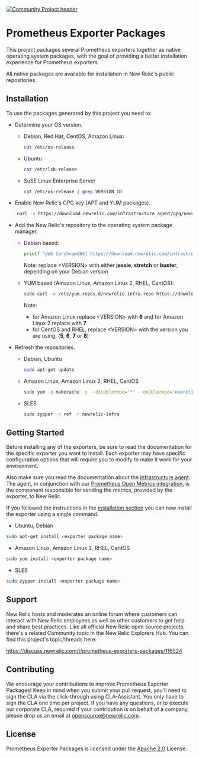 [![Community Project header](https://github.com/newrelic/opensource-website/raw/master/src/images/categories/Community_Project.png)](https://opensource.newrelic.com/oss-category/#community-project)

# Prometheus Exporter Packages

This project packages several Prometheus exporters together as native operating system packages, with the goal of providing a better installation experience for Prometheus exporters.

All native packages are available for installation in New Relic's public repositories.

## Installation

To use the packages generated by this project you need to:

- Determine your OS version.
  - Debian, Red Hat, CentOS, Amazon Linux:

    ```bash
    cat /etc/os-release
    ```

  - Ubuntu

    ```bash
    cat /etc/lsb-release
    ```

  - SuSE Linux Enterprise Server

    ```bash
    cat /etc/os-release | grep VERSION_ID
    ```

- Enable New Relic's GPG key (APT and YUM packages).
  
```bash
    curl -s https://download.newrelic.com/infrastructure_agent/gpg/newrelic-infra.gpg | sudo apt-key add -
```

- Add the New Relic's repository to the operating system package manager.
  - Debian based:

    ```bash
    printf "deb [arch=amd64] https://download.newrelic.com/infrastructure_agent/linux/apt <VERSION> main" | sudo tee -a /etc/apt/sources.list.d/newrelic-infra.list
    ```

    Note: replace \<VERSION> with either **jessie**, **stretch** or **buster**, depending on your Debian version

  - YUM based (Amazon Linux, Amazon Linux 2, RHEL, CentOS):

    ```bash
    sudo curl -o /etc/yum.repos.d/newrelic-infra.repo https://download.newrelic.com/infrastructure_agent/linux/yum/el/<VERSION>/x86_64/newrelic-infra.repo
    ```

     Note:
    - for Amazon Linux replace \<VERSION> with **6** and for Amazon Linux 2 replace with **7**
    - for CentOS and RHEL, replace \<VERSION> with the version you are using, (**5**, **6**, **7** or **8**)

- Refresh the repositories.
  - Debian, Ubuntu

    ```bash
    sudo apt-get update
    ```

  - Amazon Linux, Amazon Linux 2, RHEL, CentOS

    ```bash
    sudo yum -q makecache -y --disablerepo='*' --enablerepo='newrelic-infra'
    ```
  
  - SLES

    ```bash
    sudo zypper -n ref -r newrelic-infra
    ```

## Getting Started

Before installing any of the exporters, be sure to read the documentation for the specific exporter you want to install.
Each exporter may have specific configuration options that will require you to modify to make it work for your environment.

Also make sure you read the documentation about the [Infrastructure agent](https://github.com/newrelic/infrastructure-agent). The agent, in conjunction with our [Prometheus Open Metrics integration](https://github.com/newrelic/nri-prometheus), is the component responsible for sending the metrics, provided by the exporter, to New Relic.

If you followed the instructions in the [installation section](#installation) you can now install the exporter using a single command.

- Ubuntu, Debian

```bash
sudo apt-get install <exporter package name>
```

- Amazon Linux, Amazon Linux 2, RHEL, CentOS

```bash
sudo yum install <exporter package name>
```

- SLES

```bash
sudo zypper install <exporter package name>
```

## Support

New Relic hosts and moderates an online forum where customers can interact with New Relic employees as well as other customers to get help and share best practices. Like all official New Relic open source projects, there's a related Community topic in the New Relic Explorers Hub. You can find this project's topic/threads here:

https://discuss.newrelic.com/t/prometheus-exporters-packages/116524

## Contributing
We encourage your contributions to improve Prometheus Exporter Packages! Keep in mind when you submit your pull request, you'll need to sign the CLA via the click-through using CLA-Assistant. You only have to sign the CLA one time per project.
If you have any questions, or to execute our corporate CLA, required if your contribution is on behalf of a company,  please drop us an email at opensource@newrelic.com.

## License
Prometheus Exporter Packages is licensed under the [Apache 2.0](http://apache.org/licenses/LICENSE-2.0.txt) License.
